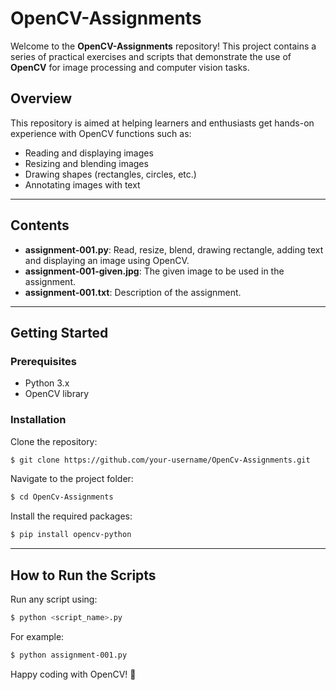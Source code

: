 # **OpenCV-Assignments**

Welcome to the **OpenCV-Assignments** repository! This project contains a series of practical exercises and scripts that demonstrate the use of **OpenCV** for image processing and computer vision tasks.

## **Overview**
This repository is aimed at helping learners and enthusiasts get hands-on experience with OpenCV functions such as:
- Reading and displaying images
- Resizing and blending images
- Drawing shapes (rectangles, circles, etc.)
- Annotating images with text
  
---

## **Contents**
- **assignment-001.py**: Read, resize, blend, drawing rectangle, adding text and  displaying an image using OpenCV.
- **assignment-001-given.jpg**: The given image to be used in the assignment.
- **assignment-001.txt**: Description of the assignment.
---

## **Getting Started**
### **Prerequisites**
- Python 3.x
- OpenCV library

### **Installation**
Clone the repository:
```bash
$ git clone https://github.com/your-username/OpenCv-Assignments.git
```
Navigate to the project folder:
```bash
$ cd OpenCv-Assignments
```
Install the required packages:
```bash
$ pip install opencv-python
```

---

## **How to Run the Scripts**
Run any script using:
```bash
$ python <script_name>.py
```
For example:
```bash
$ python assignment-001.py
```
Happy coding with OpenCV! 🎉
